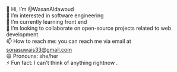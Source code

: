 👋 Hi, I’m @WasanAldawoud  
👀 I’m interested in software engineering  
🌱 I’m currently learning front end  
💞️ I’m looking to collaborate on open-source projects related to web development  
📫 How to reach me: you can reach me via email at sonasuwais33@gmail.com  
😄 Pronouns: she/her  
⚡ Fun fact: I can't think of anything rightnow .


<!---
WasanAldawoud/WasanAldawoud is a ✨ special ✨ repository because its `README.md` (this file) appears on your GitHub profile.
You can click the Preview link to take a look at your changes.
--->
